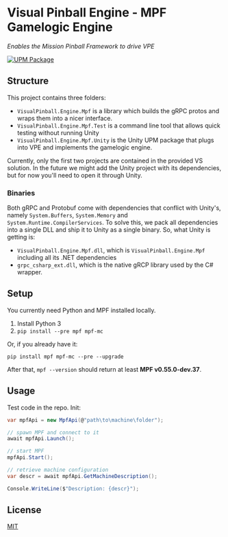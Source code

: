 # Visual Pinball Engine - MPF Gamelogic Engine
*Enables the Mission Pinball Framework to drive VPE*

[![UPM Package](https://img.shields.io/npm/v/org.visualpinball.engine.missionpinball?label=org.visualpinball.engine.missionpinball&registry_uri=https://registry.visualpinball.org&color=%2333cf57&logo=unity&style=flat)](https://registry.visualpinball.org/-/web/detail/org.visualpinball.engine.missionpinball)

## Structure

This project contains three folders:

- `VisualPinball.Engine.Mpf` is a library which builds the gRPC protos and 
  wraps them into a nicer interface.
- `VisualPinball.Engine.Mpf.Test` is a command line tool that allows quick 
  testing without running Unity
- `VisualPinball.Engine.Mpf.Unity` is the Unity UPM package that plugs into 
  VPE and implements the gamelogic engine.
  
Currently, only the first two projects are contained in the provided VS 
solution. In the future we might add the Unity project with its dependencies,
but for now you'll need to open it through Unity.

### Binaries

Both gRPC and Protobuf come with dependencies that conflict with Unity's, namely
`System.Buffers`, `System.Memory` and `System.Runtime.CompilerServices`. To
solve this, we pack all dependencies into a single DLL and ship it to Unity as
a single binary. So, what Unity is getting is:

- `VisualPinball.Engine.Mpf.dll`, which is `VisualPinball.Engine.Mpf` including
  all its .NET dependencies
- `grpc_csharp_ext.dll`, which is the native gRCP library used by the C# wrapper.

## Setup

You currently need Python and MPF installed locally.

1. Install Python 3
2. `pip install --pre mpf mpf-mc`

Or, if you already have it:

`pip install mpf mpf-mc --pre --upgrade`

After that, `mpf --version` should return at least **MPF v0.55.0-dev.37**.

## Usage

Test code in the repo. Init:

```cs
var mpfApi = new MpfApi(@"path\to\machine\folder");

// spawn MPF and connect to it
await mpfApi.Launch();

// start MPF
mpfApi.Start();

// retrieve machine configuration
var descr = await mpfApi.GetMachineDescription();

Console.WriteLine($"Description: {descr}");
```

## License

[MIT](LICENSE)